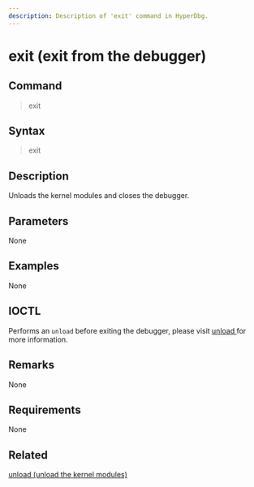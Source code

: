 ```yaml
---
description: Description of 'exit' command in HyperDbg.
---
```


# exit \(exit from the debugger\)

## Command

> exit

## Syntax

> exit

## Description

Unloads the kernel modules and closes the debugger.

## Parameters

None

## Examples

None

## IOCTL

Performs an `unload` before exiting the debugger, please visit [unload ](https://docs.hyperdbg.org/commands/debugging-commands/unload)for more information.

## **Remarks**

None

## Requirements

None

## Related

[ unload \(unload the kernel modules\)](https://docs.hyperdbg.org/commands/debugging-commands/unload)

